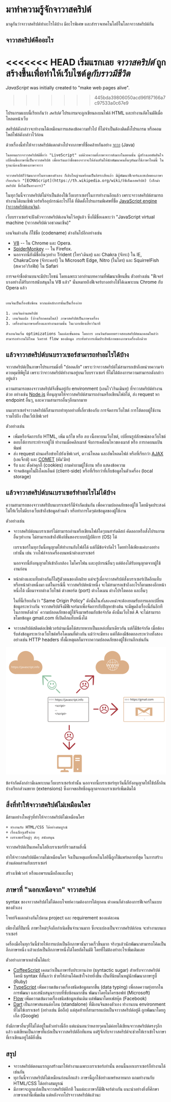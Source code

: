 # มาทำความรู้จักจาวาสคริปต์

มาดูกันว่าจาวาสคริปต์ทำอะไรได้บ้าง มีอะไรพิเศษ และสำรวจเทคโนโลยีในโลกจาวาสคริปต์กัน

## จาวาสคริปต์คืออะไร

<<<<<<< HEAD
เริ่มแรกเลย *จาวาสคริปต์* ถูกสร้างขึ้นเพื่อทำให้เว็บไซต์*ดูกับราวมีชีวิต*
=======
*JavaScript* was initially created to "make web pages alive".
>>>>>>> 445bda39806050acd96f87166a7c97533a0c67e9

โปรแกรมแบบนี้เรียกกันว่า *สคริปต์* โปรแกรมจะถูกเขียนลงบนไฟล์ HTML และทำงานอัตโนมัติเมื่อโหลดหน้าเว็บ

สคริปต์ดังกล่าวจะทำงานได้เหมือนการแสดงข้อความทั่วไป ที่ไม่จำเป็นต้องติดตั้งโปรแกรม หรือคอมไพล์ไฟล์ดังกล่าวไว้ก่อน

ด้วยเรื่องนี้ทำให้จาวาสคริปต์แตกต่างไปจากภาษาที่ชื่อคล้ายกันอย่าง [จาวา](https://th.wikipedia.org/wiki/ภาษาจาวา)​ (Java)

```smart header="Why <u>Java</u>Script?"
ในตอนแรกจาวาสคริปต์มีชื่อว่า "LiveScript" แต่ด้วยความที่ภาษาจาวาดังมากในตอนนั้น ผู้สร้างเลยตัดสินใจเปลี่ยนชื่อภาษานี้เป็นจาวาสคริปต์ เพื่อหวังผลว่าชื่อของจาวาจะให้ส่งเสริมให้นักพัฒนาคนอื่นๆหันมาใช้ภาษาใหม่นี้ ในฐานะน้องเล็กของภาษาจาวา

จาวาสคริปต์ก็วิวัฒนาการในทางของตัวเอง ก็เติบใหญ่จนพร้อมเป็นอิสระเสียแล้ว มีผู้พัฒนาฟีเจอร์และสเปคของภาษาเรียกกันว่า "[ECMAScript](https://th.wikipedia.org/wiki/อีซีเอ็มเอสคริปต์) (เอ็กม่าสคริปต์ ชื่อไม่เป็นทางการ)"
```

ในทุกวันนี้จาวาสคริปต์ไม่จำเป็นต้องใช้เว็บเบราเซอร์ในการทำงานอีกแล้ว เพราะจาวาสคริปต์สามารถทำงานได้บนเซิฟเวอร์หรืออุปกรณ์อะไรก็ได้ ที่ติดตั้งโปรแกรมพิเศษที่ชื่อ [JavaScript engine (จาวาสคริปต์เอนจิน)](https://en.wikipedia.org/wiki/JavaScript_engine).

เว็บบราวเซอร์จะฝังตัวจาวาสคริปต์เอนจินไว้อยู่แล้ว ซึ่งก็มีชื่อเฉพาะว่า "JavaScript virtual machine (จาวาสคริปต์เวอชวลมะชีน)"

เอนจินต่างกัน ก็ใช้ชื่อ (codename) ต่างกันไปอีกอย่างเช่น

- [V8](https://en.wikipedia.org/wiki/V8_(JavaScript_engine)) -- ใน Chrome และ Opera.
- [SpiderMonkey](https://en.wikipedia.org/wiki/SpiderMonkey) -- ใน Firefox.
- นอกจากนี้ยังมีชื่ออื่นๆอย่าง Trident (ไทร'เดินทฺ) และ Chakra (จักระ) ใน IE, ChakraCore (จักระคอร์) ใน Microsoft Edge, Nitro (ไนโตร) และ SquirrelFish (สเควอ'เริลฟิช) ใน Safari

การจดจำชื่อด้านบนจะมีประโยชน์ โดยเฉพาะเวลาอ่านบทความที่พัฒนาเขียนขึ้น ตัวอย่างเช่น "ฟีเจอร์บางอย่างได้รับการสนับสนุนใน V8 แล้ว" นั่นหมายถึงฟีเจอร์บางอย่างใช้ได้เฉพาะบน Chrome กับ Opera แล้ว

```smart header="แล้วเอนจินทำงานยังไง?"

เอนจินเป็นเรื่องซับซ้อน หากแต่หลักการนั้นเป็นเรื่องง่าย

1. เอนจินอ่านสคริปต์
2. เอนจินแปล (บ้างเรียกคอมไพล์) ภาษาสคริปต์เป็นภาษาเครื่อง
3. เครื่องอ่านภาษาเครื่องและทำงานตามนั้น ในเวลาเพียงเสี้ยววินาที

ตัวเอนจินเริ่ม optimizations ในแต่ละขั้นตอน โดยการ เอนจินยังคอยตรวจสอบสคริปต์ขณะคอมไพล์ว่าสามารถทำงานได้ไหม วิเคราห์ flow ของข้อมูล กระทั่งทำการเพิ่มประสิทธิภาพของภาษาเครื่องอีกด้วย
```

## แล้วจาวาสคริปต์บนบราวเซอร์สามารถทำอะไรได้บ้าง

จาวาสคริปต์เป็นภาษาโปรแกรมมิ่งที่ "ปลอดภัย" เพราะว่าจาวาสคริปต์ไม่สามารถเข้าถึงหน่วยความจำ ควบคุมซีพียูได้ เพราะว่าจาวาสคริปต์ทำงานอยู่บนเว็บบราวเซอร์ ที่ไม่ได้ต้องการความสามารถดังกล่าวอยู่แล้ว

ความสามารถของจาวาสคริปต์จึงขึ้นอยู่กับ environment (เอนไว'เรินเมินทฺ) ที่จาวาสคริปต์ทำงานด้วย อย่างเช่น [Node.js](https://wikipedia.org/wiki/Node.js) ที่อนุญาตให้จาวาสคริปต์สามารถอ่านหรือเขียนไฟล์ได้, ส่ง request หา endpoint อื่นๆ, และความสามารถอื่นๆอีกมากมาย

บนเบราเซอร์จาวาสคริปต์ก็สามารถทำทุกอย่างที่เกี่ยวข้องกับ การจัดการเว็บไซต์ การโต้ตอบผู้ใช้งาน รวมไปถึง เป็นเว็ปเซิฟเวอร์

ตัวอย่างเช่น

- เพิ่มหรือจัดการกับ HTML, เพิ่ม แก้ไข หรือ ลบ เนื้อหาบนเว็บไซต์, เปลี่ยนรูปลักษณ์ของเว็บไซต์
- ตอบโต้การกระทำจากผู้ใช้ ทำงานเมื่อคลิกเมาส์ จับการเคลื่อนไหวของเมาส์ หรือ การกดบนแป้นพิมพ์
- ส่ง request ผ่านเครือข่ายไปยังเซิฟเวอร์, ดาวน์โหลด และอัพโหลดไฟล์ หรือที่เรียกว่า [AJAX](https://th.wikipedia.org/wiki/เอแจ็กซ์) (เอแจ็กซ์) และ [COMET](https://en.wikipedia.org/wiki/Comet_(programming)) (คัม'มิท) 
- รับ และ ตั้งค่าคุกกี้ (cookies) ถามคำถามผู้ใช้งาน หรือ แสดงข้อความ
- จำจดข้อมูลในฝั่งไคลเอ็นต์ (client-side) หรือที่เรียกว่าที่เก็บข้อมูลในตัวเครื่อง (local storage)

## แล้วจาวาสคริปต์บนเบราเซอร์ทำอะไรไม่ได้บ้าง

ความสามารถของจาวาสตริป์บนเบราเซอร์ก็มีจำกัดเช่นกัน เพื่อความปลอดภัยของผู้ใช้ โดยมีจุดประสงค์ไม่ให้เว็บไม่ดีบางเว็บเข้าถึงข้อมูลส่วนตัว หรือทำการใดๆต่อข้อมูลของผู้ใช้งาน

ตัวอย่างเช่น

- จาวาสคริปต์บนเบราเซอร์ไม่สามารถอ่านหรือเขียนไฟล์ใดๆบนฮาร์ดดิสก์ คัดลอกหรือสั่งโปรแกรมอื่นๆทำงาน ไม่สามารถเข้าถึงฟังก์ชั่นของระบบปฎิบัติการ (OS) ได้

    เบราเซอร์ในทุกวันนี้อนุญาตให้ทำงานกับไฟล์ได้ แต่ก็มีข้อจำกัดไว้ โดยทำได้เพียงแค่บางอย่างเท่านั้น เช่น วางไฟล์จากเครื่องบนหน้าต่างเบราเซอร์ 

    นอกจากนี้ยังอนุญาตให้เข้าถึงกล้อง ไมโครโฟน และอุปกรณ์อื่นๆ แต่ต้องได้รับอนุญาตจากผู้ใช้งานก่อน 
- หน้าต่างและแท็บต่างกันก็ไม่รู้ตัวตนของอีกฝ่าย แต่จะรู้เมื่อจาวาสคริปต์สั่งเบราเซอร์เปิดอีกแท็บหรือหน้าต่างหนึ่งมา แต่ในกรณีนี้ จาวาสคริปต์หน้าหนึ่ง จะไม่สามารถเข้าถึงอะไรก็ตามของอีกหน้าหนึ่งได้ เมื่อมาจากต่างเว็บไซต์ ต่างพอร์ต (port) ต่างโดเมน ต่างโปรโตคอล และอื่นๆ

    ในที่นี้เรียกกันว่า "Same Origin Policy" ดังนั้นใน*ทั้งสองหน้า*จะต้องยอมรับการแลกเปลี่ยนข้อมูลระหว่างกัน จาวาสคริปต์จึงมีฟีเจอร์มาเพื่อจัดการกับปัญหาข้างต้น จะมีพูดถึงเรื่องนี้กันอีกทีในภายหลังด้วย
้ 
    ความปลอดภัยของผู้ใช้จึงมาพร้อมกับข้อจำกัด ดังนั้นเว็บไซต์ A จะไม่สามารถขโมยข้อมูล gmail.com ที่เปิดอีกแท็บหนึ่งได้ 
- จาวาสคริปต์สติดต่อเซิฟเวอร์ผ่านเน็ตได้สบายหากเป็นแหล่งที่มาเดียวกัน แต่ก็มีข้อจำกัด เมื่อต้องรับส่งข้อมูลระหว่างเว็บไซต์หรือโดเมนที่ต่างกัน แม้ว่าจะมีทาง แต่ก็ต้องมีข้อตกลงระหว่างทั้งสอง อย่างเช่น HTTP headers ทั้งนี้เหตุผลก็มาจากความปลอดภัยของผู้ใช้งานอีกเช่นกัน

![](limitations.svg)

ข้อจำกัดดังกล่าวมีเฉพาะบนเว็บเบราเซอร์เท่านั้น นอกจากนี้เบราเซอร์ทุกวันนี้ก็ยังอนุญาตให้ใช้ปลั๊กอิน บ้างเรียกส่วนขยาย (extensions) ซึ่งอาจขอสิทธิ์อนุญาตจากเบราเซอร์เพิ่มเติมได้

## สิ่งที่ทำให้จาวาสคริปต์ไม่เหมือนใคร

มีสามอย่างใหญ่ๆที่ทำให้จาวาสคริปต์ไม่เหมือนใคร

```compare
+ ทำงานกับ HTML/CSS ได้อย่างสมบูรณ์
+ เรื่องเล็กๆเสร็จง่าย
+ เบราเซอร์ใหญ่ๆ ดังๆ สนับสนุน
```
จาวาสคริปต์เป็นเทคโนโลยีเบราเซอร์ที่รวมสามสิ่งนี้

ทำให้จาวาสคริปต์มีความไม่เหมือนใคร จึงเป็นเหตุผลที่เทคโนโลยีนี้ถูกใช้แพร่หลายที่สุด ในการสร้างส่วนต่อผสานกับเบราเซอร์

สร้างเซิฟเวอร์ หรือแอพฯบนมือถือและอื่นๆ

## ภาษาที่ "นอกเหนือจาก" จาวาสคริปต์

syntax ของจาวาสคริปต์ไม่ได้ตอบโจทย์ความต้องการได้ทุกคน ต่างคนก็ต่างต้องการฟีเจอร์ในแบบของตัวเอง

โจทย์จึงแตกต่างกันไปตาม project และ requirement ของแต่ละคน

เพียงไม่กี่ปีมานี้ ภาษาใหม่ๆจึงถือกำเนิดขึ้นจำนวนมาก ซึ่งจะแปลงเป็นจาวาสคริปต์ก่อน จะทำงานบนเบราเซอร์

เครื่องมือในทุกวันนี้ช่วยให้การแปลเป็นอีกภาษานั้นรวดเร็วขึ้นมาก จริงๆแล้วนักพัฒนาสามารถโค้ดเป็นอีกภาษาหนึ่ง แล้วแปลเป็นอีกภาษาหนึ่งได้โดยอัตโนมัติ โดยที่ไม่ต้องทำอะไรเพิ่มเติมเลย

ตัวอย่างภาษาเหล่านั้นได้แก่:

- [CoffeeScript](http://coffeescript.org/) เคลมว่าเป็นภาษารับประทานง่าย (syntactic sugar) สำหรับจาวาสคริปต์ โดยมี syntax ที่สั้นกว่า ช่วยให้อ่านโค้ดเข้าใจง่ายยิ่งขึ้น เป็นที่นิยมในหมู่นักพัฒนาภาษารูบี้ (Ruby)
- [TypeScript](http://www.typescriptlang.org/) เพิ่มความเข้มงวดเรื่องชนิดข้อมูลมากขึ้น (data typing) เพื่อลดความยุ่งยากในการพัฒนา และสนับสนุนระบบที่ซับซ้อนมากขึ้น พัฒนาโดยไมโครซอฟท์ (Microsoft)
- [Flow](http://flow.org/) เพิ่มความเข้มงวดเรื่องชนิดข้อมูลเช่นเดิม แต่พัฒนาโดยเฟสบุ๊ค (Facebook)
- [Dart](https://www.dartlang.org/) เป็นภาษาสแตนด์อโลน (standalone) ที่มีเอนจินของตัวเอง ทำงานบน environment ที่ไม่ใช่เบราเซอร์ (อย่างเช่น มือถือ) แต่สุดท้ายก็สามารถแปลเป็นจาวาสคริปต์อยู่ดี ถูกพัฒนาโดยกูเกิ้ล (Google)

ยังมีภาษาอื่นๆที่ไม่ได้อยู่ในตัวอย่างนี้อีก แต่แน่นอนว่าหลายๆคนไม่ค่อยได้เขียนจาวาสคริปต์ตรงๆอีกแล้ว แต่เขียนเป็นภาษาที่แปลเป็นจาวาสคริปต์อีกทีแทน แต่รู้จักกับจาวาสคริปต์จะช่วยให้เราเข้าใจภาษาที่เราเขียนอยู่ได้ดียิ่งขึ้น

## สรุป

- จาวาสคริปต์ตอนแรกถูกสร้างมาให้ทำงานเฉพาะเบราเซอร์เท่านั้น ตอนนี้นอกเบราเซอร์ก็ทำงานได้เช่นกัน
- ทุกวันนี้จาวาสคริปต์ไม่เหมือนก่อนอีกแล้ว ภาษานี้ถูกใช้อย่างแพร่หลายมาก แถมทำงานกับ HTML/CSS ได้อย่างสมบูรณ์
- มีภาษาจะถูกแปลเป็นจาวาสคริปต์อีกที ในแต่ละภาษาก็มีฟีเจอร์ต่างกัน แนะนำอย่างยิ่งที่ศึกษาภาษาเหล่านี้เพิ่มเติม แต่หลังจากโปรจาวาสคริปต์แล้วนะ
